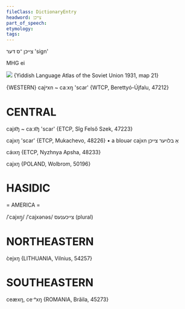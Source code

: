 ```yaml
---
fileClass: DictionaryEntry
headword: צייכן
part_of_speech: 
etymology: 
tags: 
---
```

צייכן
־ס
דער
'sign'

MHG ei

![](https://ia801509.us.archive.org/29/items/shprakhatlas/ShprakhatlasKarte21-Optimized.jpg)
{Yiddish Language Atlas of the Soviet Union 1931, map 21}

{WESTERN}
cajᵊxn ~ caːxŋ 'scar' {WTCP, Berettyó-Újfalu, 47212}

CENTRAL
========

cajx͡ŋ ~ caːx͡ŋ 'scar' {ETCP, Sîg Felső Szek, 47223}

cajxŋ 'scar' {ETCP, Mukachevo, 48226}
	•	a blouər cajxn אַ בלויער צייכן

cáɩxŋ {ETCP, Nyzhnya Apsha, 48233}

cajxŋ {POLAND, Wolbrom, 50196}

HASIDIC
=======
= AMERICA = 

/ˈcajxŋ̩/
/ˈcajxənəs/ צייכענעס (plural)

NORTHEASTERN
==============

c̀ejxŋ {LITHUANIA, Vilnius, 54257}

SOUTHEASTERN
==============

ceæxŋ, ceˑᵃxŋ {ROMANIA, Brăila, 45273}